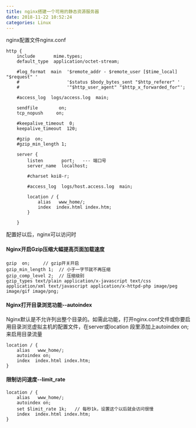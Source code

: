 ```yaml
---
title: nginx搭建一个可用的静态资源服务器
date: 2018-11-22 10:52:24
categories: Linux
---
```


nginx配置文件nginx.conf


    http {
        include       mime.types;
        default_type  application/octet-stream;

        #log_format  main  '$remote_addr - $remote_user [$time_local] "$request" '
        #                  '$status $body_bytes_sent "$http_referer" '
        #                  '"$http_user_agent" "$http_x_forwarded_for"';

        #access_log  logs/access.log  main;

        sendfile        on;
        tcp_nopush     on;

        #keepalive_timeout  0;
        keepalive_timeout  120;

        #gzip  on;
        #gzip_min_length 1;

        server {
            listen       port;   --- 端口号
            server_name  localhost;

            #charset koi8-r;

            #access_log  logs/host.access.log  main;

            location / {
                alias   www_home/;
                index  index.html index.htm;
            }

        }

配置好以后，nginx可以访问时

#### Nginx开启Gzip压缩大幅提高页面加载速度

    gzip  on;     // gzip开关开启
    gzip_min_length 1;  // 小于一字节就不再压缩
    gzip_comp_level 2;  // 压缩级别
    gzip_types text/plain application/x-javascript text/css application/xml text/javascript application/x-httpd-php image/peg image/gif image/png;


#### Nginx打开目录浏览功能--autoindex   

Nginx默认是不允许列出整个目录的。如需此功能，打开nginx.conf文件或你要启用目录浏览虚拟主机的配置文件，在server或location 段里添加上autoindex on;来启用目录流量

    location / {
        alias   www_home/;
        autoindex on;
        index  index.html index.htm;
    }

#### 限制访问速度--limit_rate    

    location / {
        alias   www_home/;
        autoindex on;
        set $limit_rate 1k;   // 每秒1k，设置这个以后就会访问很慢
        index  index.html index.htm;
    }

    